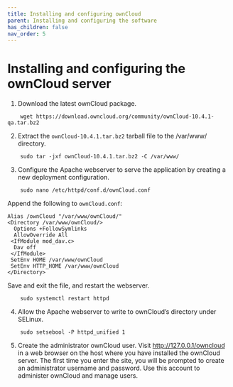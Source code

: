 ```yaml
---
title: Installing and configuring ownCloud
parent: Installing and configuring the software
has_children: false
nav_order: 5
---
```


# Installing and configuring the ownCloud server

1. Download the latest ownCloud package.
```shell
	wget https://download.owncloud.org/community/ownCloud-10.4.1-qa.tar.bz2
```

2. Extract the `ownCloud-10.4.1.tar.bz2` tarball file to the /var/www/ directory.
```shell
	sudo tar -jxf ownCloud-10.4.1.tar.bz2 -C /var/www/
```

3. Configure the Apache webserver to serve the application by creating a new deployment configuration. 
```shell
	sudo nano /etc/httpd/conf.d/ownCloud.conf
```
Append the following to `ownCloud.conf`:

```
Alias /ownCloud "/var/www/ownCloud/"
<Directory /var/www/ownCloud/>
  Options +FollowSymlinks
  AllowOverride All
 <IfModule mod_dav.c>
  Dav off
 </IfModule>
 SetEnv HOME /var/www/ownCloud
 SetEnv HTTP_HOME /var/www/ownCloud
</Directory>
```

Save and exit the file, and restart the webserver.
```shell
	sudo systemctl restart httpd
```
4. Allow the Apache webserver to write to ownCloud’s directory under SELinux.
```shell
	sudo setsebool -P httpd_unified 1
```
5. Create the administrator ownCloud user. Visit http://127.0.0.1/owncloud in a web browser on the host where you have installed the ownCloud server. The first time you enter the site, you will be prompted to create an administrator username and password. Use this account to administer ownCloud and manage users. 
